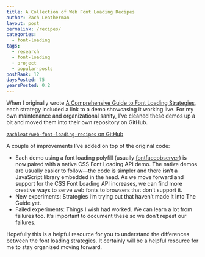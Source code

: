```yaml
---
title: A Collection of Web Font Loading Recipes
author: Zach Leatherman
layout: post
permalink: /recipes/
categories:
  - font-loading
tags:
  - research
  - font-loading
  - project
  - popular-posts
postRank: 12
daysPosted: 75
yearsPosted: 0.2
---
```


When I originally wrote [A Comprehensive Guide to Font Loading Strategies](/web/comprehensive-webfonts/), each strategy included a link to a demo showcasing it working live. For my own maintenance and organizational sanity, I’ve cleaned these demos up a bit and moved them into their own repository on GitHub.

<p class="primarylink"><a href="https://github.com/zachleat/web-font-loading-recipes"><code>zachleat/web-font-loading-recipes</code> on GitHub</a></p>

A couple of improvements I’ve added on top of the original code:

* Each demo using a font loading polyfill (usually [fontfaceobserver](https://github.com/bramstein/fontfaceobserver)) is now paired with a native CSS Font Loading API demo. The native demos are usually easier to follow—the code is simpler and there isn’t a JavaScript library embedded in the head. As we move forward and support for the CSS Font Loading API increases, we can find more creative ways to serve web fonts to browsers that don’t support it.
* New experiments: Strategies I’m trying out that haven’t made it into The Guide yet.
* Failed experiments: Things I wish had worked. We can learn a lot from failures too. It’s important to document these so we don’t repeat our failures.

Hopefully this is a helpful resource for you to understand the differences between the font loading strategies. It certainly will be a helpful resource for me to stay organized moving forward.
